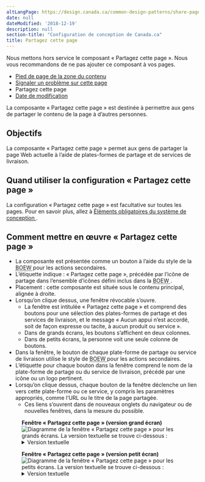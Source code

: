 ```yaml
---
altLangPage: https://design.canada.ca/common-design-patterns/share-page.html
date: null
dateModified: '2018-12-19'
description: null
section-title: "Configuration de conception de Canada.ca"
title: Partagez cette page
---
```



<section class="alert alert-warning">
  <p>Nous mettons hors service le composant «&nbsp;Partagez cette page&nbsp;». Nous vous recommandons de ne pas ajouter ce composant à vos pages.</p>
</section>

<div class="gc-stp-stp">
 <div class="row">
  <ul class="toc lst-spcd col-md-12">
   <li class="col-md-4 col-sm-6">
    <a class="list-group-item" href="pied-page-contenu.html">
     Pied de page de la zone du contenu
    </a>
   </li>
   <li class="col-md-4 col-sm-6">
    <a class="list-group-item" href="signaler-probleme.html">
     Signaler un
							problème sur cette page
    </a>
   </li>
   <li class="col-md-4 col-sm-6">
    <a class="list-group-item active">
     Partagez cette page
    </a>
   </li>
   <li class="col-md-4 col-sm-6">
    <a class="list-group-item" href="date-modification.html">
     Date de
							modification
    </a>
   </li>
  </ul>
 </div>
</div>

<p>
 La composante « Partagez cette page » est destinée à permettre aux gens de partager le contenu de la
			page à d’autres personnes.
</p>

<section>
 <h2>
  Objectifs
 </h2>
 <p>
  La composante « Partagez cette page » permet aux gens de partager la page Web actuelle à l’aide de
				plates-formes de partage et de services de livraison.
 </p>
</section>

<section>
 <h2>
  Quand utiliser la configuration « Partagez cette page »
 </h2>
 <p>
  La configuration « Partagez cette page » est facultative sur toutes les pages. Pour en savoir plus,
				allez à
  <a href="{{ site.url }}/architecture/elements-obligatoires.html#entete-piedpage">
   Éléments
					obligatoires du système de conception
  </a>
  .
 </p>
</section>

<section>
 <h2>
  Comment mettre en œuvre « Partagez cette page »
 </h2>
 <ul>
  <li>
   La composante est présentée comme un bouton à l’aide du style de la
   <abbr title="Boîte à outil de l'expérience Web">
    BOEW
   </abbr>
   pour les actions secondaires.
  </li>
  <li>
   L’étiquette indique : « Partagez cette page », précédée par l’icône de partage dans
					l’ensemble d’icônes défini inclus dans la
   <abbr title="Boîte à outil de l'expérience Web">
    BOEW
   </abbr>
   .
  </li>
  <li>
   Placement : cette composante est située sous le contenu principal, alignée à droite.
  </li>
  <li>
   Lorsqu’on clique dessus, une fenêtre révocable s’ouvre.
   <ul>
    <li>
     La fenêtre est intitulée « Partagez cette page » et comprend des boutons pour une sélection
							des plates-formes de partage et des services de livraison, et le message « Aucun appui n’est accordé,
							soit de façon expresse ou tacite, à aucun produit ou service ».
    </li>
    <li>
     Dans de grands écrans, les boutons s’affichent en deux colonnes.
    </li>
    <li>
     Dans de petits écrans, la personne voit une seule colonne de boutons.
    </li>
   </ul>
  </li>
  <li>
   Dans la fenêtre, le bouton de chaque plate-forme de partage ou service de livraison utilise le style de
   <abbr title="Boîte à outil de l'expérience Web">
    BOEW
   </abbr>
   pour les actions secondaires.
  </li>
  <li>
   L’étiquette pour chaque bouton dans la fenêtre comprend le nom de la plate-forme de partage ou du service de
					livraison, précédé par une icône ou un logo pertinent.
  </li>
  <li>
   Lorsqu’on clique dessus, chaque bouton de la fenêtre déclenche un lien vers cette plate-forme ou ce service,
					y compris les paramètres appropriés, comme l’URL ou le titre de la page partagée.
   <ul>
    <li>
     Ces liens s’ouvrent dans de nouveaux onglets du navigateur ou de nouvelles fenêtres, dans la mesure du
							possible.
    </li>
   </ul>
  </li>
 </ul>
 <figure class="mrgn-bttm-lg">
  <figcaption>
   <b>
    Fenêtre « Partagez cette page » (version grand écran)
   </b>
  </figcaption>
  <img alt="Diagramme de la fenêtre « Partagez cette page » pour les grands écrans. La version textuelle se trouve ci-dessous :" class="img-responsive center-block" src="https://www.canada.ca/content/dam/tbs-sct/images/government-communications/canada-content-style-guide/share-this-page-overlay-fra.jpg"/>
  <details>
   <summary class="wb-toggle" data-toggle='{"print":"on"}'>
    Version textuelle
   </summary>
   <p>
    Cet exemple de grand écran de « Partagez cette page » contient des liens vers diverses
						plates-formes de médias sociaux qui sont organisés en 2 colonnes.
   </p>
  </details>
 </figure>
 <figure class="mrgn-bttm-lg">
  <figcaption>
   <b>
    Fenêtre « Partagez cette page » (version petit écran)
   </b>
  </figcaption>
  <img alt="Diagramme de la fenêtre « Partagez cette page » pour les petits écrans. La version textuelle se trouve ci-dessous :" class="img-responsive" src="https://www.canada.ca/content/dam/tbs-sct/images/government-communications/canada-content-style-guide/share-this-page-overlay-small-screen-fra.jpg"/>
  <details>
   <summary class="wb-toggle" data-toggle='{"print":"on"}'>
    Version textuelle
   </summary>
   <p>
    Cet exemple de grand écran de « Partagez cette page » contient des liens vers diverses
						plates-formes de médias sociaux qui sont organisés en une seule colonne.
   </p>
  </details>
 </figure>
</section>





